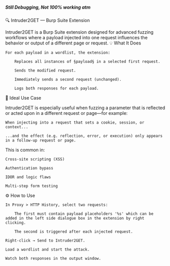 ##### Still Debugging, Not 100% working atm ##################
🔍 Intruder2GET — Burp Suite Extension

Intruder2GET is a Burp Suite extension designed for advanced fuzzing workflows where a payload injected into one request influences the behavior or output of a different page or request.
💡 What It Does

    For each payload in a wordlist, the extension:

        Replaces all instances of §payload§ in a selected first request.

        Sends the modified request.

        Immediately sends a second request (unchanged).

        Logs both responses for each payload.

🧪 Ideal Use Case

Intruder2GET is especially useful when fuzzing a parameter that is reflected or acted upon in a different request or page—for example:

    When injecting into a request that sets a cookie, session, or context...

    ...and the effect (e.g. reflection, error, or execution) only appears in a follow-up request or page.

This is common in:

    Cross-site scripting (XSS)

    Authentication bypass

    IDOR and logic flaws

    Multi-step form testing

⚙️ How to Use

    In Proxy > HTTP History, select two requests:

        The first must contain payload placeholders '%s' which can be added in the left side dialogue box in the extension by right clicking.

        The second is triggered after each injected request.

    Right-click → Send to Intruder2GET.

    Load a wordlist and start the attack.

    Watch both responses in the output window.
